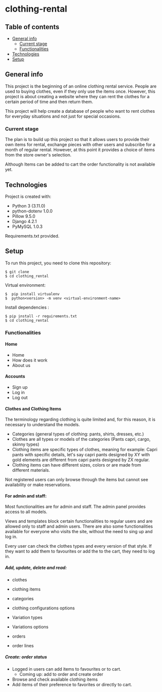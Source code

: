 # clothing-rental

## Table of contents
* [General info](#general-info)
  * [Current stage](###current-stage)
  * [Functionalities](###Functionalities)
* [Technologies](#technologies)
* [Setup](#setup)

## General info
This project is the beginning of an online clothing rental service. People are used to buying clothes, even if they only use the items once.
However, this project is about creating a website where they can rent the clothes for a certain period of time and then return them.

This project will help create a database of people who want to rent clothes for everyday situations and not just for special occasions.

### Current stage

The plan is to build up this project so that it allows users to provide their own items for rental, exchange pieces with other users and subscribe for a month of regular rental.
However, at this point it provides a choice of items from the store owner's selection.

Although Items can be added to cart the order functionality is not available yet.
	
## Technologies
Project is created with:
* Python 3           (3.11.0)
* python-dotenv      1.0.0
* Pillow             9.5.0
* Django             4.2.1
* PyMySQL            1.0.3

Requirements.txt provided.
	
## Setup
To run this project, you need to clone this repository:
```
$ git clone
$ cd clothing_rental
```
Virtual environment:
```
$  pip install virtualenv
$  python<version> -m venv <virtual-environment-name>
```

Install dependencies :
```
$ pip install -r requirements.txt
$ cd clothing_rental
```

### Functionalities

#### Home
* Home
* How does it work
* About us

#### Accounts
* Sign up
* Log in
* Log out

#### Clothes and Clothing Items
The terminology regarding clothing is quite limited and, for this reason, it is necessary to understand the models.

* Categories (general types of clothing: pants, shirts, dresses, etc.)
* Clothes are all types or models of the categories (Pants capri, cargo, skinny types)
* Clothing items are specific types of clothes, meaning for example: Capri pants with specific details, let's say capri pants designed by XY with gold elements are different from capri pants designed by ZX regular.
* Clothing items can have different sizes, colors or are made from different materials.

Not registered users can only browse through the items but cannot see availability or make reservations.

#### For admin and staff: 

Most functionalities are for admin and staff.
The admin panel provides access to all models.

Views and templates block certain functionalities to regular users and are allowed only to staff and admin users.
There are also some functionalities available for everyone who visits the site, without the need to sing up and log in.

Every user can check the clothes types and every version of that style.
If they want to add them to favourites or add the to the cart, they need to log in. 

##### Add, update, delete and read:
* clothes
* clothing items
* categories
* clothing configurations options
* Variation types
* Variations options

* orders
* order lines 

##### Create: order status

* Logged in users can add items to favourites or to cart. 
  * Coming up: add to order and create order
* Browse and check available clothing items
* Add items of their preference to favorites or directly to cart. 


